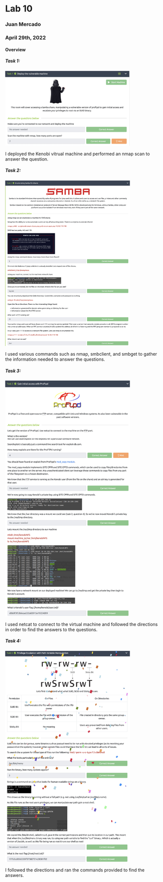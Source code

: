 # Lab 10

### Juan Mercado
### April 29th, 2022

#### Overview

##### Task 1:

<img src="lab10_10.1.jpeg" width="400">

I deployed the Kenobi vitrual machine and performed an nmap scan to answer the question.

##### Task 2:

<img src="lab10_10.2.jpeg" width="400">

I used various commands such as nmap, smbclient, and smbget to gather the information needed to answer the questions.

##### Task 3:

<img src="lab10_10.3.jpeg" width="400">

I used netcat to connect to the virtual machine and followed the directions in order to find the answers to the questions.

##### Task 4:

<img src="lab10_10.4.jpeg" width="400">

I followed the directions and ran the commands provided to find the answers.
